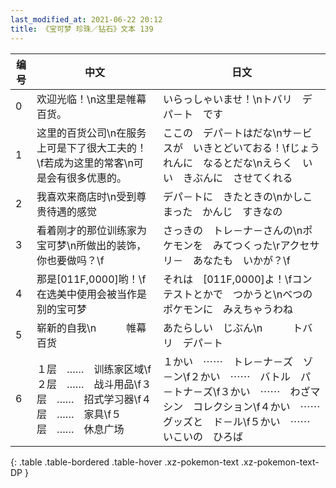 ```yaml
---
last_modified_at: 2021-06-22 20:12
title: 《宝可梦 珍珠／钻石》文本 139
---
```

| 编号 | 中文 | 日文 |
| ---- | ---- | ---- |
| 0 | 欢迎光临！\n这里是帷幕百货。 | いらっしゃいませ！\nトバリ　デパ－ト　です |
| 1 | 这里的百货公司\n在服务上可是下了很大工夫的！\f若成为这里的常客\n可是会有很多优惠的。 | ここの　デパ－トはだな\nサ－ビスが　いきとどいておる！\fじょうれんに　なるとだな\nえらく　いい　きぶんに　させてくれる |
| 2 | 我喜欢来商店时\n受到尊贵待遇的感觉 | デパ－トに　きたときの\nかしこまった　かんじ　すきなの |
| 3 | 看着刚才的那位训练家为宝可梦\n所做出的装饰，你也要做吗？\f | さっきの　トレ－ナ－さんの\nポケモンを　みてつくった\rアクセサリ－　あなたも　いかが？\f |
| 4 | 那是[011F,0000]哟！\f在选美中使用会被当作是别的宝可梦 | それは　[011F,0000]よ！\fコンテストとかで　つかうと\nべつの　ポケモンに　みえちゃうわね |
| 5 | 崭新的自我\n　　　帷幕百货 | あたらしい　じぶん\n　　　トバリ　デパ－ト |
| 6 | １层　……　训练家区域\f２层　……　战斗用品\f３层　……　招式学习器\f４层　……　家具\f５层　……　休息广场 | １かい　⋯⋯　トレ－ナ－ズ　ゾ－ン\f２かい　⋯⋯　バトル　パ－トナ－ズ\f３かい　⋯⋯　わざマシン　コレクション\f４かい　⋯⋯　グッズと　ド－ル\f５かい　⋯⋯　いこいの　ひろば |
{: .table .table-bordered .table-hover .xz-pokemon-text .xz-pokemon-text-DP }